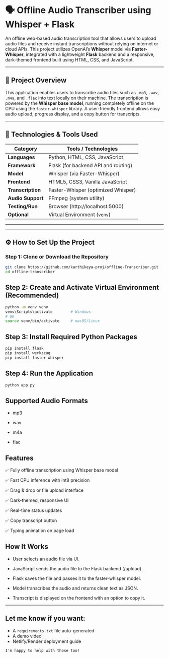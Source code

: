 # 🗣️ Offline Audio Transcriber using Whisper + Flask

An offline web-based audio transcription tool that allows users to upload audio files and receive instant transcriptions without relying on internet or cloud APIs. This project utilizes OpenAI’s **Whisper** model via **Faster-Whisper**, integrated with a lightweight **Flask** backend and a responsive, dark-themed frontend built using HTML, CSS, and JavaScript.

---

## 📌 Project Overview

This application enables users to transcribe audio files such as `.mp3`, `.wav`, `.m4a`, and `.flac` into text locally on their machine. The transcription is powered by the **Whisper base model**, running completely offline on the CPU using the `faster-whisper` library. A user-friendly frontend allows easy audio upload, progress display, and a copy button for transcripts.

---

## 🧰 Technologies & Tools Used

| Category        | Tools / Technologies                 |
|-----------------|---------------------------------------|
| **Languages**   | Python, HTML, CSS, JavaScript         |
| **Framework**   | Flask (for backend API and routing)   |
| **Model**       | Whisper (via Faster-Whisper)          |
| **Frontend**    | HTML5, CSS3, Vanilla JavaScript       |
| **Transcription** | Faster-Whisper (optimized Whisper) |
| **Audio Support** | FFmpeg (system utility)             |
| **Testing/Run** | Browser (http://localhost:5000)       |
| **Optional**    | Virtual Environment (`venv`)          |

---


---

## ⚙️ How to Set Up the Project

### Step 1:  Clone or Download the Repository

```bash
git clone https://github.com/karthikeya-proj/offline-Transcriber.git
cd offline-transcriber
``` 
## Step 2: Create and Activate Virtual Environment (Recommended)
```bash
python -m venv venv
venv\Scripts\activate        # Windows
# OR
source venv/bin/activate     # macOS/Linux
```
## Step 3:  Install Required Python Packages
```bash
pip install flask
pip install werkzeug
pip install faster-whisper
```
## Step 4: Run the Application
```bash
python app.py
```
## Supported Audio Formats
* mp3

* wav

* m4a

* flac

##  Features
✅ Fully offline transcription using Whisper base model

✅ Fast CPU inference with int8 precision

✅ Drag & drop or file upload interface

✅ Dark-themed, responsive UI

✅ Real-time status updates

✅ Copy transcript button

✅ Typing animation on page load

## How It Works
* User selects an audio file via UI.

* JavaScript sends the audio file to the Flask backend (/upload).

* Flask saves the file and passes it to the faster-whisper model.

* Model transcribes the audio and returns clean text as JSON.

* Transcript is displayed on the frontend with an option to copy it.


---

## Let me know if you want:
- A `requirements.txt` file auto-generated   
- A demo video  
- Netlify/Render deployment guide  

``I'm happy to help with those too!``

